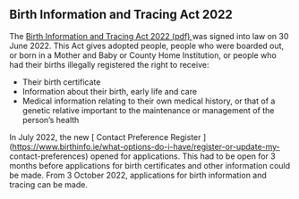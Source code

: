 ##  Birth Information and Tracing Act 2022

The [ Birth Information and Tracing Act 2022 (pdf)
](https://data.oireachtas.ie/ie/oireachtas/act/2022/14/eng/enacted/a1422.pdf)
was signed into law on 30 June 2022. This Act gives adopted people, people who
were boarded out, or born in a Mother and Baby or County Home Institution, or
people who had their births illegally registered the right to receive:

  * Their birth certificate 
  * Information about their birth, early life and care 
  * Medical information relating to their own medical history, or that of a genetic relative important to the maintenance or management of the person’s health 

In July 2022, the new [ Contact Preference Register
](https://www.birthinfo.ie/what-options-do-i-have/register-or-update-my-
contact-preferences) opened for applications. This had to be open for 3 months
before applications for birth certificates and other information could be
made. From 3 October 2022, applications for birth information and tracing can
be made.
